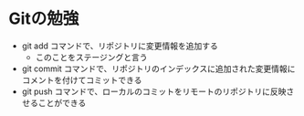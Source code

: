 # Gitの勉強
- git add コマンドで、リポジトリに変更情報を追加する  
    - このことをステージングと言う  
- git commit コマンドで、リポジトリのインデックスに追加された変更情報にコメントを付けてコミットできる  
- git push コマンドで、ローカルのコミットをリモートのリポジトリに反映させることができる  
